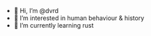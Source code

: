 - 👋 Hi, I’m @dvrd
- 👀 I’m interested in human behaviour & history
- 🌱 I’m currently learning rust

<!---
dvrd/dvrd is a ✨ special ✨ repository because its `README.md` (this file) appears on your GitHub profile.
You can click the Preview link to take a look at your changes.
--->
